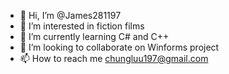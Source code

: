 - 👋 Hi, I’m @James281197
- 👀 I’m interested in fiction films
- 🌱 I’m currently learning C# and C++
- 💞️ I’m looking to collaborate on Winforms project
- 📫 How to reach me chungluu197@gmail.com

<!---
James281197/James281197 is a ✨ special ✨ repository because its `README.md` (this file) appears on your GitHub profile.
You can click the Preview link to take a look at your changes.
--->
